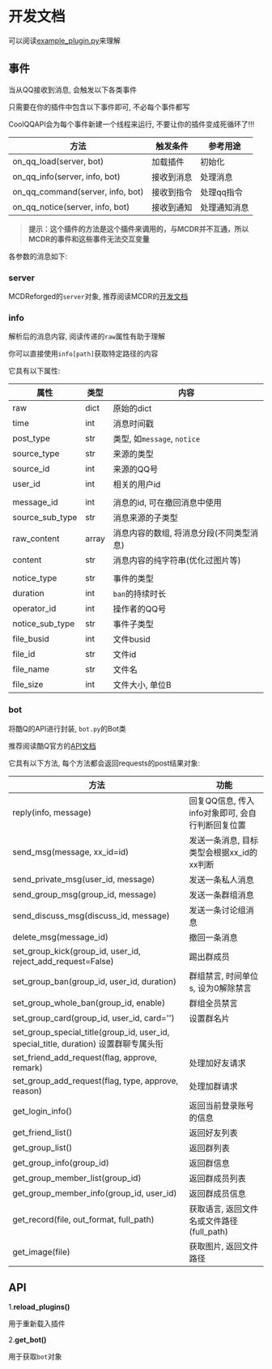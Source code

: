 # 开发文档

可以阅读[example_plugin.py](https://github.com/zhang-anzhi/CoolQAPI/blob/master/example_plugin.py)来理解

## 事件

当从QQ接收到消息, 会触发以下各类事件

只需要在你的插件中包含以下事件即可, 不必每个事件都写

CoolQQAPI会为每个事件新建一个线程来运行, 不要让你的插件变成死循环了!!!

| 方法                               | 触发条件        | 参考用途            |
| ---------------------------------- | -------------- | ------------------ |
| on_qq_load(server, bot)            | 加载插件        | 初始化             |
| on_qq_info(server, info, bot)      | 接收到消息      | 处理消息            |
| on_qq_command(server, info, bot)   | 接收到指令      | 处理qq指令          |
| on_qq_notice(server, info, bot)    | 接收到通知      | 处理通知消息        |

> **提示：这个插件的方法是这个插件来调用的，与MCDR并不互通，所以MCDR的事件和这些事件无法交互变量**

各参数的消息如下:

### server

MCDReforged的`server`对象, 推荐阅读MCDR的[开发文档](https://github.com/Fallen-Breath/MCDReforged/blob/master/doc/plugin_cn.md#server)

### info

解析后的消息内容, 阅读传递的`raw`属性有助于理解

你可以直接使用`info[path]`获取特定路径的内容

它具有以下属性:

| 属性            | 类型      | 内容                                     |
| --------------- | -------- | ---------------------------------------- |
| raw             | dict     | 原始的dict                                |
| time            | int      | 消息时间戳                                |
| post_type       | str      | 类型, 如`message`, `notice`               |
| source_type     | str      | 来源的类型                                |
| source_id       | int      | 来源的QQ号                                |
| user_id         | int      | 相关的用户id                              |
|                 |          |                                          |
| message_id      | int      | 消息的id, 可在撤回消息中使用               |
| source_sub_type | str      | 消息来源的子类型                          |
| raw_content     | array    | 消息内容的数组, 将消息分段(不同类型消息)    |
| content         | str      | 消息内容的纯字符串(优化过图片等)            |
|                 |          |                                          |
| notice_type     | str      | 事件的类型                                |
| duration        | int      | `ban`的持续时长                           |
| operator_id     | int      | 操作者的QQ号                              |
| notice_sub_type | str      | 事件子类型                                |
| file_busid      | int      | 文件busid                                |
| file_id         | str      | 文件id                                   |
| file_name       | str      | 文件名                                   |
| file_size       | int      | 文件大小, 单位B                           |

### bot

将酷Q的API进行封装, `bot.py`的Bot类

推荐阅读酷Q官方的[API文档](https://cqhttp.cc/docs/4.15/#/API?id=api-%E5%88%97%E8%A1%A8)

它具有以下方法, 每个方法都会返回requests的post结果对象:

| 方法                                   | 功能                                           |
| -------------------------------------- | --------------------------------------------- |
| reply(info, message)                   | 回复QQ信息, 传入info对象即可, 会自行判断回复位置  |
| send_msg(message, xx_id=id)            | 发送一条消息, 目标类型会根据xx_id的xx判断        |
| send_private_msg(user_id, message)     | 发送一条私人消息                                |
| send_group_msg(group_id, message)      | 发送一条群组消息                                |
| send_discuss_msg(discuss_id, message)  | 发送一条讨论组消息                              |
| delete_msg(message_id)                 | 撤回一条消息                                   |
| set_group_kick(group_id, user_id, reject_add_request=False) | 踢出群成员                |
| set_group_ban(group_id, user_id, duration) | 群组禁言, 时间单位s, 设为0解除禁言           |
| set_group_whole_ban(group_id, enable)  | 群组全员禁言                                   |
| set_group_card(group_id, user_id, card='') | 设置群名片                                 |
| set_group_special_title(group_id, user_id, special_title, duration) 设置群聊专属头衔    |
| set_friend_add_request(flag, approve, remark) | 处理加好友请求                          |
| set_group_add_request(flag, type, approve, reason) | 处理加群请求                       |
| get_login_info()                       | 返回当前登录账号的信息                          |
| get_friend_list()                      | 返回好友列表                                   |
| get_group_list()                       | 返回群列表                                     |
| get_group_info(group_id)               | 返回群信息                                     |
| get_group_member_list(group_id)        | 返回群成员列表                                 |
| get_group_member_info(group_id, user_id) | 返回群成员信息                               |
| get_record(file, out_format, full_path) | 获取语言, 返回文件名或文件路径(full_path)      |
| get_image(file)                        | 获取图片, 返回文件路径                         |

## API

1.**reload_plugins()**

用于重新载入插件

2.**get_bot()**

用于获取`bot`对象
